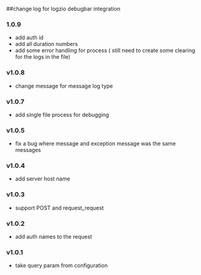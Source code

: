 ##change log for logzio debugbar integration

### 1.0.9
  - add auth id
  - add all duration numbers
  - add some error handling for process ( still need to create some clearing for the logs in the file)

### v1.0.8
- change message for message log type

### v1.0.7
- add single file process for debugging 

### v1.0.5
- fix a bug where message and exception message was the same messages

### v1.0.4
- add server host name

### v1.0.3
- support POST and request_request

### v1.0.2
- add auth names to the request

### v1.0.1
- take query param from configuration


